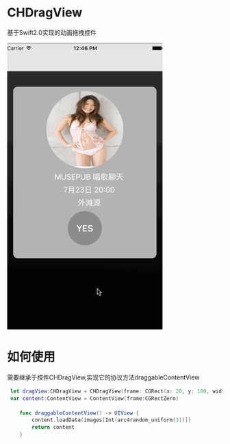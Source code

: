 # CHDragView
基于Swift2.0实现的动画拖拽控件

![image](https://raw.githubusercontent.com/chausson/CHDragView/master/CHDragView/DragView.gif)

# 如何使用
需要继承于控件CHDragView,实现它的协议方法draggableContentView
``` swift
 let dragView:CHDragView = CHDragView(frame: CGRect(x: 20, y: 100, width:UIScreen.mainScreen().bounds.size.width-40, height: 400))
 var content:ContentView = ContentView(frame:CGRectZero)

    func draggableContentView() -> UIView {
        content.loadData(images[Int(arc4random_uniform(3))])
        return content
    }
```

